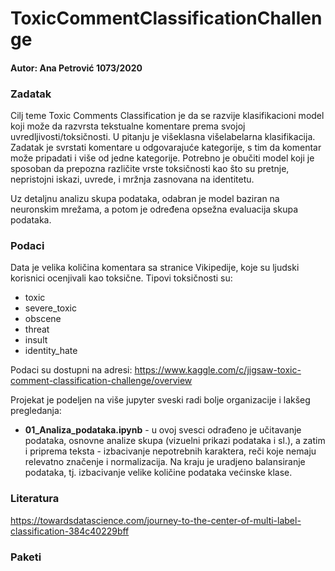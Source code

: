 # ToxicCommentClassificationChallenge

#### Autor:  Ana Petrović 1073/2020


### Zadatak
Cilj teme Toxic Comments Classification je da se razvije klasifikacioni model koji može da razvrsta tekstualne komentare prema svojoj uvredljivosti/toksičnosti. U pitanju je višeklasna višelabelarna klasifikacija. Zadatak je svrstati komentare u odgovarajuće kategorije, s tim da komentar može pripadati i više od jedne kategorije. Potrebno je obučiti model koji je sposoban da prepozna različite vrste toksičnosti kao što su pretnje, nepristojni iskazi, uvrede, i mržnja zasnovana na identitetu.

Uz detaljnu analizu skupa podataka, odabran je model baziran na neuronskim mrežama, a potom je određena opsežna evaluacija skupa podataka.

### Podaci

Data je velika količina komentara sa stranice Vikipedije, koje su ljudski korisnici ocenjivali kao toksične. Tipovi toksičnosti su: 

- toxic
- severe_toxic
- obscene
- threat
- insult
- identity_hate


Podaci su dostupni na adresi: https://www.kaggle.com/c/jigsaw-toxic-comment-classification-challenge/overview


Projekat je podeljen na više jupyter sveski radi bolje organizacije i lakšeg pregledanja: 

- **01_Analiza_podataka.ipynb** - u ovoj svesci odrađeno je učitavanje podataka, osnovne analize skupa (vizuelni prikazi podataka i sl.), a zatim i priprema teksta - izbacivanje nepotrebnih karaktera, reči koje nemaju relevatno značenje i normalizacija. Na kraju je uradjeno balansiranje podataka, tj. izbacivanje velike količine podataka većinske klase.


### Literatura
https://towardsdatascience.com/journey-to-the-center-of-multi-label-classification-384c40229bff


### Paketi 

